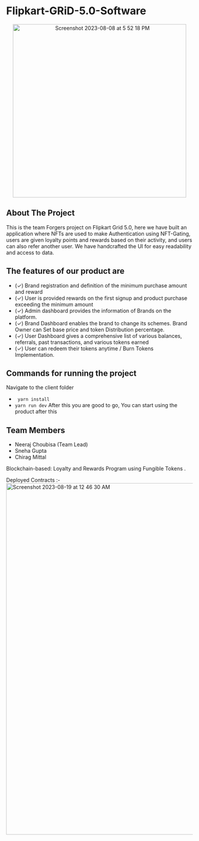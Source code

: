 
# Flipkart-GRiD-5.0-Software
<p align="center">
<img width="468" alt="Screenshot 2023-08-08 at 5 52 18 PM" src="https://github.com/Kali-Decoder/Flipkart-GRiD-5.0-Software/assets/82640789/0a9adcbc-a499-4b08-b905-3060d74dba57">
</p>

## About The Project
This is the team Forgers project on Flipkart Grid 5.0, here we have built an application where NFTs are used to make Authentication using NFT-Gating, users are given loyalty points and rewards based on their activity, and users can also refer another user. We have handcrafted the UI for easy readability and access to data. 
## The features of our product are 
- (✓) Brand registration and definition of the minimum purchase amount and reward 
- (✓) User is provided rewards on the first signup and product purchase exceeding the minimum amount
- (✓) Admin dashboard provides the information of Brands on the platform. 
- (✓) Brand Dashboard enables the brand to change its schemes. Brand Owner can Set base price and token Distribution percentage.
- (✓) User Dashboard gives a comprehensive list of various balances, referrals, past transactions, and various tokens earned
- (✓) User can redeem their tokens anytime / Burn Tokens Implementation.

## Commands for running the project
Navigate to the client folder
- ``` yarn install```
- ```yarn run dev```
After this you are good to go, You can start using the product after this

## Team Members
- Neeraj Choubisa (Team Lead)
- Sneha Gupta
- Chirag Mittal


Blockchain-based: Loyalty and Rewards Program using Fungible Tokens .

Deployed Contracts :- 
<img width="949" alt="Screenshot 2023-08-19 at 12 46 30 AM" src="https://github.com/Kali-Decoder/Flipkart-GRiD-5.0-Software/assets/82640789/1b18630b-5dfb-43ff-a3c1-574fdf7e7cf3">




